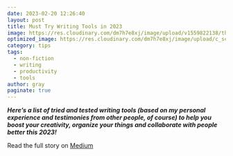 ```yaml
---
date: 2023-02-20 12:26:40
layout: post
title: Must Try Writing Tools in 2023
image: https://res.cloudinary.com/dm7h7e8xj/image/upload/v1559822138/theme9_v273a9.jpg
optimized_image: https://res.cloudinary.com/dm7h7e8xj/image/upload/c_scale,w_380/v1559822138/theme9_v273a9.jpg
category: tips
tags:
  - non-fiction
  - writing
  - productivity
  - tools
author: gray
paginate: true
---
```


***Here’s a list of tried and tested writing tools (based on my personal experience and testimonies from other people, of course) to help you boost your creativity, organize your things and collaborate with people better this 2023!***


Read the full story on [Medium](https://medium.com/@todorokis/must-try-writing-tools-in-2023-dbe9eca22723)
